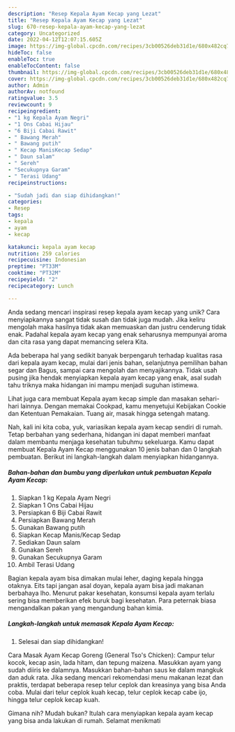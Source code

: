 ```yaml
---
description: "Resep Kepala Ayam Kecap yang Lezat"
title: "Resep Kepala Ayam Kecap yang Lezat"
slug: 670-resep-kepala-ayam-kecap-yang-lezat
category: Uncategorized
date: 2022-04-12T12:07:15.605Z
image: https://img-global.cpcdn.com/recipes/3cb00526deb31d1e/680x482cq70/kepala-ayam-kecap-foto-resep-utama.jpg
hideToc: false
enableToc: true
enableTocContent: false
thumbnail: https://img-global.cpcdn.com/recipes/3cb00526deb31d1e/680x482cq70/kepala-ayam-kecap-foto-resep-utama.jpg
cover: https://img-global.cpcdn.com/recipes/3cb00526deb31d1e/680x482cq70/kepala-ayam-kecap-foto-resep-utama.jpg
author: Admin
authorAv: notfound
ratingvalue: 3.5
reviewcount: 9
recipeingredient:
- "1 kg Kepala Ayam Negri"
- "1 Ons Cabai Hijau"
- "6 Biji Cabai Rawit"
- " Bawang Merah"
- " Bawang putih"
- " Kecap ManisKecap Sedap"
- " Daun salam"
- " Sereh"
- "Secukupnya Garam"
- " Terasi Udang"
recipeinstructions:

- "Sudah jadi dan siap dihidangkan!"
categories:
- Resep
tags:
- kepala
- ayam
- kecap

katakunci: kepala ayam kecap 
nutrition: 259 calories
recipecuisine: Indonesian
preptime: "PT33M"
cooktime: "PT32M"
recipeyield: "2"
recipecategory: Lunch

---
```





Anda sedang mencari inspirasi resep kepala ayam kecap yang unik? Cara menyiapkannya sangat tidak susah dan tidak juga mudah. Jika keliru mengolah maka hasilnya tidak akan memuaskan dan justru cenderung tidak enak. Padahal kepala ayam kecap yang enak seharusnya mempunyai aroma dan cita rasa yang dapat memancing selera Kita.





Ada beberapa hal yang sedikit banyak berpengaruh terhadap kualitas rasa dari kepala ayam kecap, mulai dari jenis bahan, selanjutnya pemilihan bahan segar dan Bagus, sampai cara mengolah dan menyajikannya. Tidak usah pusing jika hendak menyiapkan kepala ayam kecap yang enak,      asal sudah tahu triknya maka hidangan ini mampu menjadi suguhan istimewa.














Lihat juga cara membuat Kepala ayam kecap simple dan masakan sehari-hari lainnya. Dengan memakai Cookpad, kamu menyetujui Kebijakan Cookie dan Ketentuan Pemakaian. Tuang air, masak hingga setengah matang.






Nah, kali ini kita coba, yuk, variasikan kepala ayam kecap sendiri di rumah. Tetap berbahan yang sederhana, hidangan ini dapat memberi manfaat dalam membantu menjaga kesehatan tubuhmu sekeluarga. Kamu dapat membuat Kepala Ayam Kecap menggunakan 10 jenis bahan dan 0 langkah pembuatan. Berikut ini langkah-langkah dalam menyiapkan hidangannya.

<!--inarticleads1-->

##### Bahan-bahan dan bumbu yang diperlukan untuk pembuatan Kepala Ayam Kecap:

1. Siapkan 1 kg Kepala Ayam Negri
1. Siapkan 1 Ons Cabai Hijau
1. Persiapkan 6 Biji Cabai Rawit
1. Persiapkan  Bawang Merah
1. Gunakan  Bawang putih
1. Siapkan  Kecap Manis/Kecap Sedap
1. Sediakan  Daun salam
1. Gunakan  Sereh
1. Gunakan Secukupnya Garam
1. Ambil  Terasi Udang


Bagian kepala ayam bisa dimakan mulai leher, daging kepala hingga otaknya. Eits tapi jangan asal doyan, kepala ayam bisa jadi makanan berbahaya lho. Menurut pakar kesehatan, konsumsi kepala ayam terlalu sering bisa memberikan efek buruk bagi kesehatan. Para peternak biasa mengandalkan pakan yang mengandung bahan kimia. 

<!--inarticleads2-->

##### Langkah-langkah untuk memasak Kepala Ayam Kecap:


1. Selesai dan siap dihidangkan!

Cara Masak Ayam Kecap Goreng (General Tso&#39;s Chicken): Campur telur kocok, kecap asin, lada hitam, dan tepung maizena. Masukkan ayam yang sudah diiris ke dalamnya. Masukkan bahan-bahan saus ke dalam mangkuk dan aduk rata. Jika sedang mencari rekomendasi menu makanan lezat dan praktis, terdapat beberapa resep telur ceplok dan kreasinya yang bisa Anda coba. Mulai dari telur ceplok kuah kecap, telur ceplok kecap cabe ijo, hingga telur ceplok kecap kuah. 

Gimana nih? Mudah bukan? Itulah cara menyiapkan kepala ayam kecap yang bisa anda lakukan di rumah. Selamat menikmati
